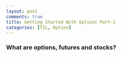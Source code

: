```yaml
---
layout: post
comments: true
title: Getting Started With Options Part-1
categories: [TIL, Option]
---
```


### What are options, futures and stocks?
